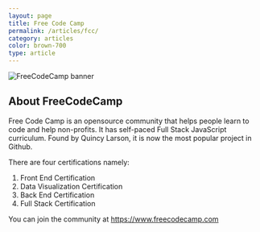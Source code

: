 ```yaml
---
layout: page
title: Free Code Camp
permalink: /articles/fcc/
category: articles
color: brown-700
type: article
---
```


<img src="https://camo.githubusercontent.com/60c67cf9ac2db30d478d21755289c423e1f985c6/68747470733a2f2f73332e616d617a6f6e6177732e636f6d2f66726565636f646563616d702f776964652d736f6369616c2d62616e6e65722e706e67" alt="FreeCodeCamp banner">


## About FreeCodeCamp

Free Code Camp is an opensource community that helps people learn to code and help non-profits. It has self-paced Full Stack JavaScript curriculum. Found by Quincy Larson, it is now the most popular project in Github.

There are four certifications namely:

1. Front End Certification
2. Data Visualization Certification
3. Back End Certification
4. Full Stack Certification


You can join the community at https://www.freecodecamp.com





